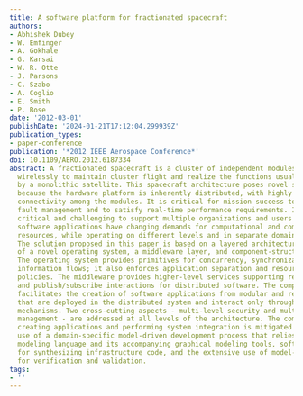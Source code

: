 ```yaml
---
title: A software platform for fractionated spacecraft
authors:
- Abhishek Dubey
- W. Emfinger
- A. Gokhale
- G. Karsai
- W. R. Otte
- J. Parsons
- C. Szabo
- A. Coglio
- E. Smith
- P. Bose
date: '2012-03-01'
publishDate: '2024-01-21T17:12:04.299939Z'
publication_types:
- paper-conference
publication: '*2012 IEEE Aerospace Conference*'
doi: 10.1109/AERO.2012.6187334
abstract: A fractionated spacecraft is a cluster of independent modules that interact
  wirelessly to maintain cluster flight and realize the functions usually performed
  by a monolithic satellite. This spacecraft architecture poses novel software challenges
  because the hardware platform is inherently distributed, with highly fluctuating
  connectivity among the modules. It is critical for mission success to support autonomous
  fault management and to satisfy real-time performance requirements. It is also both
  critical and challenging to support multiple organizations and users whose diverse
  software applications have changing demands for computational and communication
  resources, while operating on different levels and in separate domains of security.
  The solution proposed in this paper is based on a layered architecture consisting
  of a novel operating system, a middleware layer, and component-structured applications.
  The operating system provides primitives for concurrency, synchronization, and secure
  information flows; it also enforces application separation and resource management
  policies. The middleware provides higher-level services supporting request/response
  and publish/subscribe interactions for distributed software. The component model
  facilitates the creation of software applications from modular and reusable components
  that are deployed in the distributed system and interact only through well-defined
  mechanisms. Two cross-cutting aspects - multi-level security and multi-layered fault
  management - are addressed at all levels of the architecture. The complexity of
  creating applications and performing system integration is mitigated through the
  use of a domain-specific model-driven development process that relies on a dedicated
  modeling language and its accompanying graphical modeling tools, software generators
  for synthesizing infrastructure code, and the extensive use of model-based analysis
  for verification and validation.
tags:
- ''
---
```

